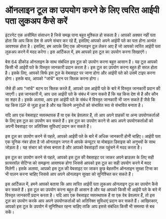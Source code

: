 ऑनलाइन टूल का उपयोग करने के लिए त्वरित आईपी ​​पता लुकअप कैसे करें
=================================================================

इंटरनेट एक असीमित संसाधन है जिसे समझ पाना बहुत मुश्किल हो सकता है। आपको अक्सर नहीं पता होता कि आप किस देश से अपने संचार कर रहे हैं, इसलिए आपको अपने आईपी ​​पते का पता होना अत्यंत आवश्यक होता है। इसलिए, हम आपके लिए एक ऑनलाइन टूल लेकर आए हैं जो आपको त्वरित आईपी ​​पता लुकअप करने में मदद करेगा। इस आर्टिकल में, हम आपको इस टूल का उपयोग करना सिखाएंगे।

बेस 64 डीकोड ऑनलाइन के साथ संबंधित इस टूल को उपयोग करना बहुत आसान है। यह टूल आपको किसी भी आईपी ​​पते के विस्तृत जानकारी प्रदान करता है। इस टूल का उपयोग करना बहुत ही सरल होता है। इसके लिए, आपको सिर्फ इस टूल के वेबसाइट पर जाना होगा और आईपी ​​पते को उसमें टाइप करना होगा। इसके बाद, आपको "जांचें" बटन पर क्लिक करना होगा।

जैसे ही आप "जांचें" बटन पर क्लिक करते हैं, आपको उस आईपी ​​पते के बारे में विस्तृत जानकारी प्रदान की जाएगी। इस जानकारी में, आप उस आईपी ​​पते के संबंध में जान सकते हैं कि यह किस देश से है और कौन सा शहर है। इसके अलावा, आप इस आईपी ​​पते के संबंध में विस्तृत जानकारी भी जान सकते हैं जैसे कि यह किस ISP से जुड़ा हुआ है और यह कितने अनुरोधों को संभावित रूप से संभावित बनाता है।

यदि आप एक वेबसाइट व्यवस्थापक हैं या एक वेब डेवलपर हैं, तो आप अपने ग्राहकों या अन्य उपयोगकर्ताओं के लिए इस टूल का उपयोग कर सकते हैं। इस टूल का उपयोग करने से आप अपने उपयोगकर्ताओं को अपनी वेबसाइट पर अतिरिक्त सुविधाएं प्रदान कर सकते हैं।

इस टूल का उपयोग करने से पहले, आपको आईपी ​​पते के बारे में अधिक जानकारी होनी चाहिए। आईपी ​​पता एक यूनिक नंबर होता है जो ऑनलाइन जगत में आपके कंप्यूटर या मोबाइल डिवाइस को अनुभवों के साथ जोड़ता है। यह संचार को संभव बनाता है और आपको वेबसाइटों तक पहुंचने में मदद करता है।

इस टूल का उपयोग करने से पहले, आपको इस टूल की वेबसाइट पर जाकर अपने ब्राउज़र के लिए सही फ़ायरवॉल सेटिंग्स को समझना आवश्यक होगा जिससे आपको इस टूल का सही उपयोग करने में मदद मिलेगी। इसके अलावा, आपको इस टूल की वेबसाइट पर जाकर कुछ बेहतरीन ऑनलाइन सुरक्षा टिप्स का भी पालन करना चाहिए जिससे आप अपने ऑनलाइन सुरक्षा को सुनिश्चित कर सकते हैं।

इस आर्टिकल में, हमने आपको बताया कि आप त्वरित आईपी ​​पता लुकअप ऑनलाइन टूल का उपयोग कैसे कर सकते हैं। इस टूल का उपयोग करना बहुत ही आसान है और यह आपको किसी भी आईपी ​​पते के बारे में विस्तृत जानकारी प्रदान करता है। यदि आप एक वेबसाइट व्यवस्थापक हैं या एक वेब डेवलपर हैं, तो इस टूल का उपयोग करके आप अपने उपयोगकर्ताओं को अतिरिक्त सुविधाएं प्रदान कर सकते हैं। आखिरकार, आपको इस टूल के उपयोग में सुनिश्चित रहना चाहिए ताकि आप इससे संबंधित किसी भी समस्या से बच सकें।